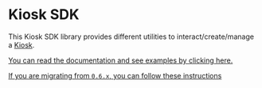 # Kiosk SDK

This Kiosk SDK library provides different utilities to interact/create/manage a
[Kiosk](https://github.com/iotaledger/iota/tree/main/kiosk).

[You can read the documentation and see examples by clicking here.]()

[If you are migrating from `0.6.x`, you can follow these instructions]()
